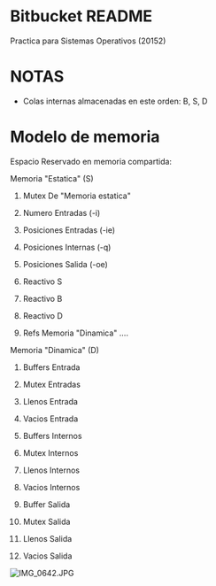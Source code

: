 # Bitbucket README #
Practica para Sistemas Operativos (20152)

# NOTAS

* Colas internas almacenadas en este orden: B, S, D

# Modelo de memoria
Espacio Reservado en memoria compartida:

Memoria "Estatica" (S)

1. Mutex De "Memoria estatica"
1. Numero Entradas (-i)
2. Posiciones Entradas (-ie)
3. Posiciones Internas (-q)
4. Posiciones Salida (-oe)
2. Reactivo S 
3. Reactivo B
4. Reactivo D


1. Refs Memoria "Dinamica" ....


Memoria "Dinamica" (D)

1. Buffers Entrada
2. Mutex Entradas
3. Llenos Entrada
4. Vacios Entrada

1. Buffers Internos
2. Mutex Internos
3. Llenos Internos
4. Vacios Internos

1. Buffer Salida
2. Mutex Salida
3. Llenos Salida
4. Vacios Salida



![IMG_0642.JPG](https://bitbucket.org/repo/x5Eyxg/images/2722501607-IMG_0642.JPG)